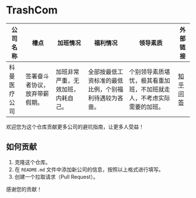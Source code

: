 # TrashCom

| **公司名称**   | **槽点**        | **加班情况**           | **福利情况**  | **领导素质** | **外部链接** |
|--------------|----------------|-----------------------|---------------|--------------|--------------|
| 科曼医疗公司 | 签署奋斗者协议，放弃带薪假期。 | 加班非常严重，无效加班，内耗自己。 | 全部按最低工资标准的最低比例，个别福利待遇较为吝啬。 | 个别领导素质堪忧，极其看重加班，不加班就走人，不考虑实际需要的加班。 | [知乎问答](https://www.zhihu.com/question/496434320/answer/3416121158) |

欢迎您为这个仓库贡献更多公司的避坑指南，让更多人受益！

## 如何贡献

1. 克隆这个仓库。
2. 在 `README.md` 文件中添加新公司的信息，按照以上格式进行填写。
3. 创建一个拉取请求（Pull Request）。

感谢您的贡献！
